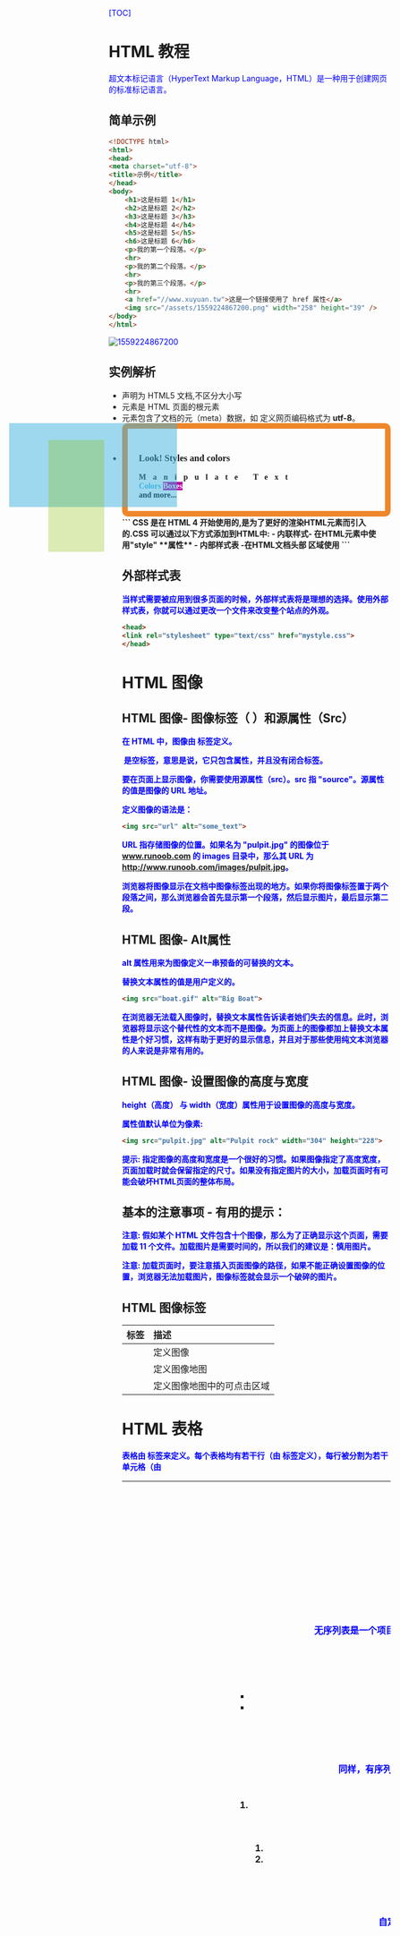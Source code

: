 [TOC]

# HTML 教程

超文本标记语言（HyperText Markup Language，HTML）是一种用于创建网页的标准标记语言。

## 简单示例

```html
<!DOCTYPE html>
<html>
<head>
<meta charset="utf-8">
<title>示例</title>
</head>
<body>
    <h1>这是标题 1</h1>
    <h2>这是标题 2</h2>
    <h3>这是标题 3</h3>
    <h4>这是标题 4</h4>
    <h5>这是标题 5</h5>
    <h6>这是标题 6</h6>
    <p>我的第一个段落。</p>
    <hr>
    <p>我的第二个段落。</p>
    <hr>
    <p>我的第三个段落。</p>
    <hr>
    <a href="//www.xuyuan.tw">这是一个链接使用了 href 属性</a>
    <img src="/assets/1559224867200.png" width="258" height="39" />
</body>
</html>
```

![1559224867200](assets/1559224867200.png)

## 实例解析

- **<!DOCTYPE html>** 声明为 HTML5 文档,不区分大小写
- **<html>** 元素是 HTML 页面的根元素
- **<head>** 元素包含了文档的元（meta）数据，如 **<meta charset="utf-8">** 定义网页编码格式为 **utf-8**。
- **<title>** 元素描述了文档的标题
- **<body>** 元素包含了可见的页面内容
- **<h1>** 元素定义一个大标题
- **<p>** 元素定义一个段落

# HTML 元素

## HTML 元素

| 开始标签             | 元素内容     | 结束标签 |
| :--- | :----- | :--- |
| `<p>`                  | 这是一个段落 | `</p>`    |
| `<a href="default.htm">` | 这是一个链接 | `</a>`     |
| `<br>`                 | 换行         |            |

****开始标签常被称为**起始标签（opening tag）**，结束标签常称为**闭合标签（closing tag）**。

## HTML 元素语法

- HTML 元素以**开始标签**起始
- HTML 元素以**结束标签**终止
- **元素的内容**是开始标签与结束标签之间的内容
- 某些 HTML 元素具有**空内容（empty content）**
- 空元素**在开始标签中进行关闭**（以开始标签的结束而结束）
- 大多数 HTML 元素可拥有**属性**

## 不要忘记结束标签

即使您忘记了使用结束标签，大多数浏览器也会正确地显示 HTML。但不要依赖这种做法。忘记使用结束标签会产生不可预料的结果或错误。

## HTML 空元素

没有内容的 HTML 元素被称为空元素。空元素是在开始标签中关闭的。`<br>` 就是没有关闭标签的空元素（`<br>` 标签定义换行）。在 XHTML、XML 以及未来版本的 HTML 中，所有元素都必须被关闭。在开始标签中添加斜杠，比如 `<br />`，是关闭空元素的正确方法，HTML、XHTML 和 XML 都接受这种方式。即使 `<br>` 在所有浏览器中都是有效的，但使用 `<br />` 其实是更长远的保障。


## 使用小写标签

HTML 标签对大小写不敏感：<P> 等同于 <p>。许多网站都使用大写的 HTML 标签。万维网联盟（W3C）在 HTML 4 中**推荐**使用小写，而在未来 (X)HTML 版本中**强制**使用小写。

# HTML 属性

属性是 HTML 元素提供的附加信息。

- HTML 元素可以设置**属性**
- 属性可以在元素中添加**附加信息**
- 属性一般描述于**开始标签**
- 属性总是以名称/值对的形式出现，**比如：name="value"**。

## 属性实例

HTML 链接由 <a> 标签定义。链接的地址在 **href 属性**中指定： 

```html
<a href="http://www.runoob.com">这是一个链接</a>
```

## HTML 属性常用引用属性值

属性值应该始终被包括在引号内。

双引号是最常用的，不过使用单引号也没有问题。

**提示:** 在某些个别的情况下，比如属性值本身就含有双引号，那么您必须使用单引号，例如：name='John "ShotGun" Nelson'

## HTML 属性参考手册

查看完整的HTML属性列表:  [HTML 标签参考手册](http://www.runoob.com/tags/html-reference.html)。

下面列出了适用于大多数 HTML 元素的属性：

| 属性  | 描述                                                         |
| :---- | :----- |
| class | 为html元素定义一个或多个类名（classname）(类名从样式文件引入) |
| id    | 定义元素的唯一id                                             |
| style | 规定元素的行内样式（inline style）                           |
| title | 描述了元素的额外信息 (作为工具条使用)                        |

更多标准属性说明：  [HTML 标准属性参考手册](http://www.runoob.com/tags/ref-standardattributes.html).

# HTML 标题

## HTML 标题

标题（Heading）是通过 <h1> - <h6> 标签进行定义的.

**注释:** 浏览器会自动地在标题的前后添加空行。

请确保将 HTML 标题 标签只用于标题。不要仅仅是为了生成**粗体**或**大号**的文本而使用标题。因为用户可以通过标题来快速浏览您的网页，所以用标题来呈现文档结构是很重要的。应该将 h1 用作主标题（最重要的），其后是 h2（次重要的），再其次是 h3，以此类推。

## HTML 水平线

```html
<hr> 标签在 HTML 页面中创建水平线。
```

```html
<p>这是一个段落。</p>
<hr>
<p>这是一个段落。</p>
<hr>
<p>这是一个段落。</p>
```

## HTML 注释

```html
<!-- 这是一个注释 -->
```

**注释:** 开始括号之后（左边的括号）需要紧跟一个叹号，结束括号之前（右边的括号）不需要，合理地使用注释可以对未来的代码编辑工作产生帮助。。

## HTML 提示 - 如何查看源代码

单击右键，然后选择"查看源文件"（IE）或"查看页面源代码"（Firefox）。

## HTML 标签参考手册

菜鸟教程的标签参考手册提供了有关这些标题及其属性的更多信息。

您将在本教程下面的章节中学到更多有关 HTML 标签和属性的知识。

| 标签                                            | 描述           |
| :---- | :- |
| [<html>](http://www.runoob.com/tags/tag-html.html) | 定义 HTML 文档 |
| [<body>](http://www.runoob.com/tags/tag-body.html) | 定义文档的主体 |
| [<h1>](http://www.runoob.com/tags/tag-hn.html) | 定义 HTML 标题 |
| [<hr>](http://www.runoob.com/tags/tag-hr.html)  | 定义水平线     |
| [<!--...-->](http://www.runoob.com/tags/tag-comment.html) | 定义注释       |
| [<p>](http://www.runoob.com/tags/tag-p.html) | 定义一个段落 |
| [<br>](http://www.runoob.com/tags/tag-br.html) | 插入单个折行（换行） |

 段落是通过 <p> 标签定义的。

**注意：**浏览器会自动地在段落的前后添加空行。（</p> 是块级元素）

## HTML 折行

如果您希望在不产生一个新段落的情况下进行换行（新行），请使用 **<br>**

```html
<p>这个<br>段落<br>演示了分行的效果</p>
```

`<br />` 元素是一个空的 HTML 元素。由于关闭标签没有任何意义，因此它没有结束标签。

## HTML 输出- 使用提醒

我们无法确定 HTML 被显示的确切效果。屏幕的大小，以及对窗口的调整都可能导致不同的结果。对于 HTML，您无法通过在 HTML 代码中添加额外的空格或换行来改变输出的效果。

当显示页面时，浏览器会移除源代码中多余的空格和空行。所有连续的空格或空行都会被算作一个空格。需要注意的是，HTML 代码中的所有连续的空行（换行）也被显示为**一个空格**。

# HTML 文本格式化

## HTML 文本格式化

```html
<!DOCTYPE html>
<html>
<head> 
<meta charset="utf-8"> 
<title>菜鸟教程(runoob.com)</title> 
</head> 
<body>

<b>加粗文本</b><br><br>
<i>斜体文本</i><br><br>
<code>电脑自动输出</code><br><br>
这是 <sub> 下标</sub> 和 <sup> 上标</sup>

</body>
</html>
```

![1559227316941](assets/1559227316941.png)



## HTML 格式化标签

HTML 使用标签 <b>("bold") 与 <i>("italic") 对输出的文本进行格式, 如：**粗体** or *斜体* 

**通常标签 <strong> 替换加粗标签 <b> 来使用, <em> 替换 <i>标签使用。**    然而，这些标签的含义是不同的：    <b> 与<i> 定义粗体或斜体文本。    <strong> 或者 <em>意味着你要呈现的文本是重要的，所以要突出显示。现今所有主要浏览器都能渲染各种效果的字体。不过，未来浏览器可能会支持更好的渲染效果。

```html
<em>强调文本</em><br>
<strong>加粗文本</strong><br>
<dfn>定义项目</dfn><br>
<code>一段电脑代码</code><br>
<samp>计算机样本</samp><br>
<kbd>键盘输入</kbd><br>
<var>变量</var>
```



## HTML 文本格式化标签

| 标签                                           | 描述         |
| :--- | :----- |
| [<b>](http://www.runoob.com/tags/tag-b.html)   | 定义粗体文本 |
| [<em>](http://www.runoob.com/tags/tag-em.html) | 定义着重文字 |
| [<i>](http://www.runoob.com/tags/tag-i.html)   | 定义斜体字   |
| [<small>](http://www.runoob.com/tags/tag-small.html) | 定义小号字   |
| [<strong>](http://www.runoob.com/tags/tag-strong.html) | 定义加重语气 |
| [<sub>](http://www.runoob.com/tags/tag-sub.html) | 定义下标字   |
| [<sup>](http://www.runoob.com/m/tags/tag-sup.html) | 定义上标字   |
| [<ins>](http://www.runoob.com/tags/tag-ins.html) | 定义插入字   |
| [<del>](http://www.runoob.com/tags/tag-del.html) | 定义删除字   |

## HTML "计算机输出" 标签

| 标签                                         | 描述               |
| :- | :----- |
| [<code>](http://www.runoob.com/tags/tag-code.html) | 定义计算机代码     |
| [<kbd>](http://www.runoob.com/tags/tag-kbd.html) | 定义键盘码         |
| [<samp>](http://www.runoob.com/tags/tag-samp.html) | 定义计算机代码样本 |
| [<var>](http://www.runoob.com/tags/tag-var.html) | 定义变量           |
| [<pre>](http://www.runoob.com/tags/tag-pre.html) | 定义预格式文本     |

## HTML 引文, 引用, 及标签定义

| 标签                                               | 描述               |
| :- | :----- |
| [<abbr>](http://www.runoob.com/tags/tag-abbr.html) | 定义缩写           |
| [<address>](http://www.runoob.com/tags/tag-address.html) | 定义地址           |
| [<bdo>](http://www.runoob.com/tags/tag-bdo.html) | 定义文字方向       |
| [<blockquote>](http://www.runoob.com/tags/tag-blockquote.html) | 定义长的引用       |
| [<q>](http://www.runoob.com/tags/tag-q.html)       | 定义短的引用语     |
| [<cite>](http://www.runoob.com/tags/tag-cite.html) | 定义引用、引证     |
| [<dfn>](http://www.runoob.com/tags/tag-dfn.html)   | 定义一个定义项目。 |

<p>该段落文字从左到右显示。</p>  
<p><bdo dir="rtl">该段落文字从右到左显示。</bdo></p>  

<blockquote cite="http://www.worldwildlife.org/who/index.html">
For 50 years, WWF has been protecting the future of nature. The world's leading conservation organization, WWF works in 100 countries and is supported by 1.2 million members in the United States and close to 5 million globally.
</blockquote>

# HTML 链接

HTML使用标签 <a>来设置超文本链接。

在标签<a> 中使用了href属性来描述链接的地址。

默认情况下，链接将以以下形式出现在浏览器中：

- 一个未访问过的链接显示为蓝色字体并带有下划线。
- 访问过的链接显示为紫色并带有下划线。
- 点击链接时，链接显示为红色并带有下划线。

> 注意：如果为这些超链接设置了 CSS 样式，展示样式会根据 CSS 的设定而显示。

```html
<a href="url">链接文本</a>
```

href 属性描述了链接的目标。

## HTML 链接 - target 属性

使用 target 属性，你可以定义被链接的文档在何处显示。

```html
<a href="http://www.runoob.com/" target="_blank">访问菜鸟教程!</a>
```

## HTML 链接 - id 属性

id属性可用于创建在一个HTML文档书签标记。

**提示:** 书签是不以任何特殊的方式显示，在HTML文档中是不显示的，所以对于读者来说是隐藏的。

在HTML文档中插入ID:

```html
<a id="tips">有用的提示部分</a>
```

在HTML文档中创建一个链接到"有用的提示部分(id="tips"）"：

```html
<a href="#tips">访问有用的提示部分</a>
```

或者，从另一个页面创建一个链接到"有用的提示部分(id="tips"）"：

```html
<a href="http://www.runoob.com/html/html-links.html#tips">

 访问有用的提示部分</a>
```

**注释：** 请始终将正斜杠添加到子文件夹。

# HTML <head>

## HTML `<head>` 元素

<head> 元素包含了所有的头部标签元素。在  <head>元素中你可以插入脚本（scripts）, 样式文件（CSS），及各种meta信息。

可以添加在头部区域的元素标签为: <title>, <style>,   <meta>, <link>,   <script>, <noscript>, and <base>.

## HTML `<title>` 元素


- 定义了浏览器工具栏的标题
- 当网页添加到收藏夹时，显示在收藏夹中的标题
- 显示在搜索引擎结果页面的标题

## HTML `<base>` 元素

<base> 标签描述了基本的链接地址/链接目标，该标签作为HTML文档中所有的链接标签的默认链接:


```html
<head>
<base href="http://www.runoob.com/images/" target="_blank">
</head>
```

## HTML `<link>` 元素

<link> 标签定义了文档与外部资源之间的关系。

<link> 标签通常用于链接到样式表:

```html
<head>
<link rel="stylesheet" type="text/css" href="mystyle.css">
</head>
```

## HTML `<style>` 元素

<style> 标签定义了HTML文档的样式文件引用地址.

在<style> 元素中你也可以直接添加样式来渲染 HTML 文档:

```
<head>
<style type="text/css">
body {background-color:yellow}
p {color:blue}
</style>
</head>
```

## HTML `<meta>` 元素

<meta> 标签提供了元数据.元数据也不显示在页面上，但会被浏览器解析。
<meta> 一般放置于 <head> 区域


META 元素通常用于指定网页的描述，关键词，文件的最后修改时间，作者，和其他元数据。可以使用于浏览器（如何显示内容或重新加载页面），搜索引擎（关键词），或其他Web服务。

为搜索引擎定义关键词:

```html
<meta name="keywords" content="HTML, CSS, XML, XHTML, JavaScript">
```

为网页定义描述内容:

```html
<meta name="description" content="免费 Web & 编程 教程">
```

定义网页作者:

```html
<meta name="author" content="Runoob">
```

每30秒钟刷新当前页面:

```html
<meta http-equiv="refresh" content="30">
```



## HTML `<script>` 元素

<script>标签用于加载脚本文件，如： JavaScript。

<script> 元素在以后的章节中会详细描述。
# HTML 样式- CSS



CSS (Cascading Style Sheets) 用于渲染HTML元素标签的样式.

```html
<!DOCTYPE html>
<html>
<head> 
<meta charset="utf-8"> 
<title>菜鸟教程(runoob.com)</title> 
</head>
<body>

<div style="opacity:0.5;position:absolute;left:50px;width:300px;height:150px;background-color:#40B3DF"></div>

<div style="font-family:verdana;padding:20px;border-radius:10px;border:10px solid #EE872A;">

<div style="opacity:0.3;position:absolute;left:120px;width:100px;height:200px;background-color:#8AC007"></div>

<h3>Look! Styles and colors</h3>

<div style="letter-spacing:12px;">Manipulate Text</div>

<div style="color:#40B3DF;">Colors
<span style="background-color:#B4009E;color:#ffffff;">Boxes</span>
</div>

<div style="color:#000000;">and more...</div>

</div>

</body>
</html>
```



CSS 是在 HTML 4 开始使用的,是为了更好的渲染HTML元素而引入的.CSS 可以通过以下方式添加到HTML中:

- 内联样式- 在HTML元素中使用"style" **属性**
- 内部样式表 -在HTML文档头部 <head> 区域使用<style> **元素** 来包含CSS
- 外部引用 - 使用外部 CSS **文件**

最好的方式是通过外部引用CSS文件.HTML教程中我们使用了内联CSS样式来介绍实例.



## 内联样式

当特殊的样式需要应用到个别元素时，就可以使用内联样式。 使用内联样式的方法是在相关的标签中使用样式属性。样式属性可以包含任何 CSS 属性。以下实例显示出如何改变段落的颜色和左外边距。

<p style="color:blue;margin-left:20px;">This is a paragraph.</p>

## HTML样式实例 - 背景颜色

背景色属性（background-color）定义一个元素的背景颜色：

```
<body style="background-color:yellow;"> 
<h2 style="background-color:red;">这是一个标题</h2> 
<p style="background-color:green;">这是一个段落。</p> 
</body>
```

![1559263810219](assets/1559263810219.png)



## HTML 样式实例 - 字体, 字体颜色 ，字体大小

我们可以使用font-family（字体），color（颜色），和font-size（字体大小）属性来定义字体的样式:

<h1 style="font-family:verdana;">一个标题</h1> 
<p style="font-family:arial;color:red;font-size:20px;">一个段落。</p>

## HTML 样式实例 - 文本对齐方式

使用 text-align（文字对齐）属性指定文本的水平与垂直对齐方式：

<h1 style="text-align:center;">居中对齐的标题</h1> 
<p>这是一个段落。</p>

## 内部样式表

当**单个文件需要特别样式**时，就可以使用内部样式表。你可以在<head> 部分通过 <style>标签定义内部样式表:

```html
<head>
<style type="text/css">
body {background-color:yellow;}
p {color:blue;}
</style>
</head>
```

## 外部样式表

当样式需要**被应用到很多页面**的时候，外部样式表将是理想的选择。使用外部样式表，你就可以通过更改一个文件来改变整个站点的外观。

```html
<head>
<link rel="stylesheet" type="text/css" href="mystyle.css">
</head>     
```

# HTML 图像

## HTML 图像- 图像标签（ <img>）和源属性（Src）

在 HTML 中，图像由<img> 标签定义。

<img> 是空标签，意思是说，它只包含属性，并且没有闭合标签。

要在页面上显示图像，你需要使用源属性（src）。src 指 "source"。源属性的值是图像的 URL 地址。

**定义图像的语法是：**

```html
<img src="url" alt="some_text">
```

  URL 指存储图像的位置。如果名为 "pulpit.jpg" 的图像位于 www.runoob.com 的 images 目录中，那么其 URL 为 <http://www.runoob.com/images/pulpit.jpg>。 

浏览器将图像显示在文档中**图像标签出现的地方**。如果你将图像标签置于两个段落之间，那么浏览器会首先显示第一个段落，然后显示图片，最后显示第二段。 

##   HTML  图像- Alt属性

  alt 属性用来为图像定义一串预备的可替换的文本。

  替换文本属性的值是用户定义的。 

```html
<img src="boat.gif" alt="Big Boat">
```

在浏览器无法载入图像时，替换文本属性告诉读者她们失去的信息。此时，浏览器将显示这个替代性的文本而不是图像。为页面上的图像都加上替换文本属性是个好习惯，这样有助于更好的显示信息，并且对于那些使用纯文本浏览器的人来说是非常有用的。

##   HTML 图像- 设置图像的高度与宽度

  height（高度） 与 width（宽度）属性用于设置图像的高度与宽度。

  属性值默认单位为像素:

```html
<img src="pulpit.jpg" alt="Pulpit rock" width="304" height="228">
```

**提示:** 指定图像的高度和宽度是一个很好的习惯。如果图像指定了高度宽度，页面加载时就会保留指定的尺寸。如果没有指定图片的大小，加载页面时有可能会破坏HTML页面的整体布局。

## 基本的注意事项 - 有用的提示：

**注意:** 假如某个 HTML 文件包含十个图像，那么为了正确显示这个页面，需要加载 11 个文件。加载图片是需要时间的，所以我们的建议是：慎用图片。 

**注意:** 加载页面时，要注意插入页面图像的路径，如果不能正确设置图像的位置，浏览器无法加载图片，图像标签就会显示一个破碎的图片。

## HTML 图像标签

| 标签                                         | 描述                       |
| :- | :- |
| [<img>](http://www.runoob.com/tags/tag-img.html) | 定义图像                   |
| [<map>](http://www.runoob.com/tags/tag-map.html) | 定义图像地图               |
| [<area>](http://www.runoob.com/tags/tag-area.html) | 定义图像地图中的可点击区域 |

# HTML 表格

表格由 <table> 标签来定义。每个表格均有若干行（由 <tr> 标签定义），每行被分割为若干单元格（由 <td> 标签定义）。字母 td 指表格数据（table data），即数据单元格的内容。数据单元格可以包含文本、图片、列表、段落、表单、水平线、表格等等。

<table border="1">
    <tr>
        <th>Header 1</th>
        <th>Header 2</th>
    </tr>
    <tr>
        <td>row 1, cell 1</td>
        <td>row 1, cell 2</td>
    </tr>
    <tr>
        <td>row 2, cell 1</td>
        <td>row 2, cell 2</td>
    </tr>
</table>

## HTML 表格和边框属性

如果不定义边框属性，表格将不显示边框。有时这很有用，但是大多数时候，我们希望显示边框。 

## HTML 表格表头

表格的表头使用 <th> 标签进行定义。

# HTML 列表

HTML 支持有序、无序和定义列表:

## HTML无序列表

无序列表是一个项目的列表，此列项目使用粗体圆点（典型的小黑圆圈）进行标记。

无序列表使用 <ul> 标签

<ul>
<li>Coffee</li>
<li>Milk</li>
</ul>

## HTML 有序列表

同样，有序列表也是一列项目，列表项目使用数字进行标记。 有序列表始于 <ol> 标签。每个列表项始于 <li> 标签。

列表项使用数字来标记。

<ol>
<li>Coffee</li>
<li>Milk</li>
</ol>



## HTML 自定义列表

自定义列表不仅仅是一列项目，而是项目及其注释的组合。

自定义列表以 <dl> 标签开始。每个自定义列表项以 <dt> 开始。每个自定义列表项的定义以 <dd> 开始。

<dl>
<dt>Coffee</dt>
<dd>- black hot drink</dd>
<dt>Milk</dt>
<dd>- white cold drink</dd>
</dl>

# HTML `<div>` 和`<span>`



HTML 可以通过 <div> 和 <span>将元素组合起来。



## HTML 区块元素

大多数 HTML 元素被定义为**块级元素**或**内联元素**。

块级元素在浏览器显示时，通常会以新行来开始（和结束）。

实例: <h1>, <p>, <ul>, <table>

## HTML 内联元素

内联元素在显示时通常不会以新行开始。

实例: <b>, <td>, <a>, <img>

## HTML `<div>` 元素

HTML <div> 元素是块级元素，它可用于组合其他 HTML 元素的容器。

<div> 元素没有特定的含义。除此之外，由于它属于块级元素，浏览器会在其前后显示折行。

如果与 CSS 一同使用，<div> 元素可用于对大的内容块设置样式属性。

使用 <table> 元素进行文档布局不是表格的正确用法。

## HTML `<span>` 元素

HTML <span> 元素是内联元素，可用作文本的容器

<span> 元素也没有特定的含义。

当与 CSS 一同使用时，<span> 元素可用于为部分文本设置样式属性。

# HTML 布局

## 网站布局

大多数网站会把内容安排到多个列中（就像杂志或报纸那样）。

大多数网站可以使用 <div> 或者 <table> 元素来创建多列。CSS 用于对元素进行定位，或者为页面创建背景以及色彩丰富的外观。

## HTML 布局 - 使用`<div>` 元素

div 元素是用于分组 HTML 元素的块级元素。

下面的例子使用五个 div 元素来创建多列布局：

```HTML
<!DOCTYPE html>
<html>
<head> 
<meta charset="utf-8"> 
<title>菜鸟教程(runoob.com)</title> 
</head>
<body>

<div id="container" style="width:500px">

<div id="header" style="background-color:#FFA500;">
<h1 style="margin-bottom:0;">主要的网页标题</h1></div>

<div id="menu" style="background-color:#FFD700;height:200px;width:100px;float:left;">
<b>菜单</b><br>
HTML<br>
CSS<br>
JavaScript</div>

<div id="content" style="background-color:#EEEEEE;height:200px;width:400px;float:left;">
内容在这里</div>

<div id="footer" style="background-color:#FFA500;clear:both;text-align:center;">
版权 © runoob.com</div>

</div>
 
</body>
</html>
```

![img](assets/26291745-6A59-45C0-847E-322B55AB6339.jpg)



## HTML 布局 - 使用表格

使用 HTML <table> 标签是创建布局的一种简单的方式。

大多数站点可以使用 <div> 或者 <table> 元素来创建多列。CSS 用于对元素进行定位，或者为页面创建背景以及色彩丰富的外观。

下面的例子使用三行两列的表格 - 第一和最后一行使用 colspan 属性来横跨两列：

```HTML
<!DOCTYPE html>
<html>
<head> 
<meta charset="utf-8"> 
<title>菜鸟教程(runoob.com)</title> 
</head>
<body>
 
<table width="500" border="0">
<tr>
<td colspan="2" style="background-color:#FFA500;">
<h1>主要的网页标题</h1>
</td>
</tr>
 
<tr>
<td style="background-color:#FFD700;width:100px;">
<b>菜单</b><br>
HTML<br>
CSS<br>
JavaScript
</td>
<td style="background-color:#eeeeee;height:200px;width:400px;">
内容在这里</td>
</tr>
 
<tr>
<td colspan="2" style="background-color:#FFA500;text-align:center;">
版权 © runoob.com</td>
</tr>
</table>
 
</body>
</html>
```

上面的 HTML 代码会产生以下结果：

![img](http://www.runoob.com/wp-content/uploads/2013/07/26291745-6A59-45C0-847E-322B55AB6339.jpg)



## HTML 布局 - 有用的提示

**Tip:** 使用 CSS 最大的好处是，如果把 CSS 代码存放到外部样式表中，那么站点会更易于维护。通过编辑单一的文件，就可以改变所有页面的布局。如需学习更多有关 CSS 的知识，请访问我们的[CSS 教程](http://www.runoob.com/css/css-tutorial.html)。

**Tip:** 由于创建高级的布局非常耗时，使用模板是一个快速的选项。通过搜索引擎可以找到很多免费的网站模板（您可以使用这些预先构建好的网站布局，并优化它们）。

# HTML 表单和输入

HTML 表单用于收集不同类型的用户输入。

表单元素是允许用户在表单中输入内容,比如：文本域(textarea)、下拉列表、单选框(radio-buttons)、复选框(checkboxes)等等。

表单使用表单标签 <form> 来设置:

```HTML
<form>
.
input 元素
.
</form>
```

## HTML 表单 - 输入元素

多数情况下被用到的表单标签是输入标签（<input>）。

输入类型是由类型属性（type）定义的。大多数经常被用到的输入类型如下：

## 文本域（Text Fields）

文本域通过<input type="text"> 标签来设定，当用户要在表单中键入字母、数字等内容时，就会用到文本域。

<form>
First name:  <input type="text" name="firstname">
<br>
Last name:  <input type="text" name="lastname">
</form> 

**注意:**表单本身并不可见。同时，在大多数浏览器中，文本域的**缺省宽度是20个字符**。 

## 密码字段

密码字段通过标签<input type="password"> 来定义:

  <form>
  Password:  <input type="password" name="pwd">
  </form> 

**注意:**密码字段字符不会明文显示，而是以星号或圆点替代。

## 单选按钮（Radio Buttons）

<input type="radio"> 标签定义了表单单选框选项

  <form>
  <input type="radio" name="sex" value="male">Male<br>
  <input type="radio" name="sex" value="female">Female
  </form> 
## 复选框（Checkboxes）

<input type="checkbox"> 定义了复选框. 用户需要从若干给定的选择中选取一个或若干选项。

  <form>
  <input type="checkbox" name="vehicle" value="Bike">I have a bike<br>
  <input type="checkbox" name="vehicle" value="Car">I have a car 
  </form> 
## 提交按钮(Submit Button)

<input type="submit"> 定义了提交按钮.

当用户单击确认按钮时，表单的内容会被传送到另一个文件。表单的动作属性定义了目的文件的文件名。由动作属性定义的这个文件通常会对接收到的输入数据进行相关的处理。:

  <form name="input" action="html_form_action.php" method="get">
  Username:  <input type="text" name="user">
  <input type="submit" value="Submit">
  </form> 
如在上面的文本框内键入几个字母，然后点击确认按钮，那么输入数据会传送到 "html_form_action.php" 的页面。该页面将显示出输入的结果。 

# HTML 框架

通过使用框架，你可以在同一个浏览器窗口中显示不止一个页面。

<iframe src="http://www.runoob.com/html/" height="300px" width="99%" style="border: 0px; margin: 0px; padding: 0px;"></iframe>

## Iframe - 设置高度与宽度

height 和 width 属性用来定义iframe标签的高度与宽度。

属性默认以像素为单位, 但是你可以指定其按比例显示 (如："80%")。

```HTML
<iframe src="demo_iframe.htm" width="200" height="200"></iframe>
```

## Iframe - 移除边框

frameborder 属性用于定义iframe表示是否显示边框。

设置属性值为 "0" 移除iframe的边框:

```HTML
<iframe src="demo_iframe.htm" frameborder="0"></iframe>
```

## 使用iframe来显示目标链接页面

iframe可以显示一个目标链接的页面

目标链接的属性必须使用iframe的属性，如下实例:

```HTML
<iframe src="demo_iframe.htm" name="iframe_a"></iframe>
<p><a href="http://www.runoob.com" target="iframe_a">RUNOOB.COM</a></p>
```

# HTML 颜色

------

HTML 颜色由红色、绿色、蓝色混合而成。

------

## 颜色值

HTML 颜色由一个十六进制符号来定义，这个符号由红色、绿色和蓝色的值组成（RGB）。

每种颜色的最小值是0（十六进制：#00）。最大值是255（十六进制：#FF）。

这个表格给出了由三种颜色混合而成的具体效果：

## ![1559265517336](assets/1559265517336.png)颜色名

141个颜色名称是在HTML和CSS颜色规范定义的（17标准颜色，再加124）。下表列出了所有颜色的值，包括十六进制值。[141](https://www.runoob.com/html/html-colornames.html)

# HTML 脚本

JavaScript 使 HTML 页面具有更强的动态和交互性。

## HTML `<script>` 标签

<script> 标签用于定义客户端脚本，比如 JavaScript。

<script> 元素既可包含脚本语句，也可通过 src 属性指向外部脚本文件。

JavaScript 最常用于图片操作、表单验证以及内容动态更新。

## HTML`<noscript>` 标签

<noscript> 标签提供无法使用脚本时的替代内容，比方在浏览器禁用脚本时，或浏览器不支持客户端脚本时。

<noscript>元素可包含普通 HTML 页面的 body 元素中能够找到的所有元素。

只有在浏览器不支持脚本或者禁用脚本时，才会显示 <noscript> 元素中的内容：

```javascript
<script>
document.write("Hello World!")
</script>
<noscript>抱歉，你的浏览器不支持 JavaScript!</noscript>
```

## JavaScript体验

```javascript
document.write("<p>这是一个段落。</p>");
```

## JavaScript事件响应:

```javascript
<button type="button" onclick="myFunction()">点我！</button>
```

## JavaScript处理 HTML 样式:

```HTML
<!DOCTYPE html>
<html>
<head> 
<meta charset="utf-8"> 
<title>菜鸟教程(runoob.com)</title> 
</head>
<body>
	
<h1>我的第一段 JavaScript</h1>
<p id="demo">
JavaScript 能改变 HTML 元素的样式。
</p>
<script>
function myFunction()
{
	x=document.getElementById("demo") // 找到元素
	x.style.color="#ff0000";          // 改变样式
}
</script>
<button type="button" onclick="myFunction()">点击这里</button>
	
</body>
</html>
```

![1559266108942](assets/1559266108942.png)

# HTML 字符实体

------

HTML 中的预留字符必须被替换为字符实体。

一些在键盘上找不到的字符也可以使用字符实体来替换。

------

## HTML 实体

在 HTML 中，某些字符是预留的。

在 HTML 中不能使用小于号（<）和大于号（>），这是因为浏览器会误认为它们是标签。

如果希望正确地显示预留字符，我们必须在 HTML 源代码中使用字符实体（character entities）。 字符实体类似这样：

```
&entity_name;
&#entity_number;
```

如需显示小于号，我们必须这样写：![1559266201850](assets/1559266201850.png)

## 不间断空格(Non-breaking Space)

HTML 中的常用字符实体是不间断空格(`&nbsp;`)。

浏览器总是会截短 HTML 页面中的空格。如果您在文本中写 10 个空格，在显示该页面之前，浏览器会删除它们中的 9 个。如需在页面中增加空格的数量，您需要使用 &nbsp; 字符实体。

## 结合音标符

发音符号是加到字母上的一个"glyph(字形)"。

一些变音符号, 如 尖音符 (  ̀) 和 抑音符 (  ́) 。

变音符号可以出现字母的上面和下面，或者字母里面，或者两个字母间。

变音符号可以与字母、数字字符的组合来使用。

以下是一些实例:

| 音标符 | 字符 | Construct | 输出结果 |
| :----- | :--- | --------- | :------- |
| ̀       | a    | `a&#768;` | à        |
| ́       | a    | `a&#769;` | á        |
| ̂       | a    | `a&#770;` | â        |
| ̃       | a    | `a&#771;` | ã        |

## HTML字符实体

| 显示结果 | 描述        | 实体名称          | 实体编号 |
| :------- | :---------- | :---------------- | :------- |
|          | 空格        | &nbsp;            | &#160;   |
| <        | 小于号      | &lt;              | &#60;    |
| >        | 大于号      | &gt;              | &#62;    |
| &        | 和号        | &amp;             | &#38;    |
| "        | 引号        | &quot;            | &#34;    |
| '        | 撇号        | &apos; (IE不支持) | &#39;    |
| ￠       | 分          | &cent;            | &#162;   |
| £        | 镑          | &pound;           | &#163;   |
| ¥        | 人民币/日元 | &yen;             | &#165;   |
| €        | 欧元        | &euro;            | &#8364;  |
| §        | 小节        | &sect;            | &#167;   |
| ©        | 版权        | &copy;            | &#169;   |
| ®        | 注册商标    | &reg;             | &#174;   |
| ™        | 商标        | &trade;           | &#8482;  |
| ×        | 乘号        | &times;           | &#215;   |
| ÷        | 除号        | &divide;          | &#247;   |

虽然 html 不区分大小写，但实体字符对大小写敏感。

# HTML 统一资源定位器(Uniform Resource Locators)

------

URL 是一个网页地址。

URL可以由字母组成，如"runoob.com"，或互联网协议（IP）地址： 192.68.20.50。大多数人进入网站使用网站域名来访问，因为 名字比数字更容易记住。

------

## URL - 统一资源定位器

Web浏览器通过URL从Web服务器请求页面。

当您点击 HTML 页面中的某个链接时，对应的 <a> 标签指向万维网上的一个地址。

一个统一资源定位器(URL) 用于定位万维网上的文档。

一个网页地址实例: <http://www.runoob.com/html/html-tutorial.html> 语法规则:

**scheme://host.domain:port/path/filename**

说明:

- - scheme - 定义因特网服务的类型。最常见的类型是 http
  - host - 定义域主机（http 的默认主机是 www）
  - domain - 定义因特网域名，比如 runoob.com
  - :port - 定义主机上的端口号（http 的默认端口号是 80）
  - path - 定义服务器上的路径（如果省略，则文档必须位于网站的根目录中）。
  - filename - 定义文档/资源的名称

------

## 常见的 URL Scheme

以下是一些URL scheme：

| Scheme | 访问               | 用于...                             |
| :----- | :----------------- | :---------------------------------- |
| http   | 超文本传输协议     | 以 http:// 开头的普通网页。不加密。 |
| https  | 安全超文本传输协议 | 安全网页，加密所有信息交换。        |
| ftp    | 文件传输协议       | 用于将文件下载或上传至网站。        |
| file   |                    | 您计算机上的文件。                  |

------

## URL 字符编码

URL 只能使用 [ASCII 字符集](https://www.runoob.com/tags/html-ascii.html).来通过因特网进行发送。由于 URL 常常会包含 ASCII 集合之外的字符，URL 必须转换为有效的 ASCII 格式。

URL 编码使用 "%" 其后跟随两位的十六进制数来替换非 ASCII 字符。

URL 不能包含空格。URL 编码通常使用 + 来替换空格。

| 字符 | URL 编码 |
| :--- | :------- |
| €    | %80      |
| £    | %A3      |
| ©    | %A9      |
| ®    | %AE      |
| À    | %C0      |
| Á    | %C1      |
| Â    | %C2      |
| Ã    | %C3      |
| Ä    | %C4      |
| Å    | %C5      |

如需完整的 URL 编码参考，请访问我们的 [URL 编码参考手册](https://www.runoob.com/tags/html-urlencode.html)。

# HTML 速查列表

## HTML 基本文档

```HTML
<!DOCTYPE html> <html> <head> <title>文档标题</title> </head> <body> 可见文本... </body> </html>
```

## 基本标签（Basic Tags）

```HTML
<h1>最大的标题</h1>
<h2> . . . </h2>
<h3> . . . </h3>
<h4> . . . </h4>
<h5> . . . </h5>
<h6>最小的标题</h6>
 
<p>这是一个段落。</p>
<br> （换行）
<hr> （水平线）
<!-- 这是注释 -->
```

## 文本格式化（Formatting）

```HTML
<b>粗体文本</b>
<code>计算机代码</code>
<em>强调文本</em>
<i>斜体文本</i>
<kbd>键盘输入</kbd> 
<pre>预格式化文本</pre>
<small>更小的文本</small>
<strong>重要的文本</strong>
<abbr> （缩写）
<address> （联系信息）
<bdo> （文字方向）
<blockquote> （从另一个源引用的部分）
<cite> （工作的名称）
<del> （删除的文本）
<ins> （插入的文本）
<sub> （下标文本）
<sup> （上标文本）
```

## 链接（Links）

```HTML
普通的链接：<a href="http://www.example.com/">链接文本</a> 
图像链接： <a href="http://www.example.com/"><img src="URL" alt="替换文本"></a> 
邮件链接： <a href="mailto:webmaster@example.com">发送e-mail</a> 
书签： <a id="tips">提示部分</a> <a href="#tips">跳到提示部分</a>
```

## 图片（Images）

```HTML
<img src="URL" alt="替换文本" height="42" width="42">
```

## 样式/区块（Styles/Sections）

```HTML
<style type="text/css">
h1 {color:red;}
p {color:blue;}
</style>
<div>文档中的块级元素</div>
<span>文档中的内联元素</span>
```

## 无序列表

```HTML
<ul>     <li>项目</li>     <li>项目</li> </ul>
```

## 有序列表

```HTML
<ol>     <li>第一项</li>     <li>第二项</li> </ol>
```

## 定义列表

```HTML
<dl>
  <dt>项目 1</dt>
    <dd>描述项目 1</dd>
  <dt>项目 2</dt>
    <dd>描述项目 2</dd>
</dl>
```

## 表格（Tables）

```HTML
<table border="1">
  <tr>
    <th>表格标题</th>
    <th>表格标题</th>
  </tr>
  <tr>
    <td>表格数据</td>
    <td>表格数据</td>
  </tr>
</table>
```

------

## 框架（Iframe）

```html
<iframe src="demo_iframe.htm"></iframe>
```

## 表单（Forms）

```html
<form action="demo_form.php" method="post/get">
<input type="text" name="email" size="40" maxlength="50">
<input type="password">
<input type="checkbox" checked="checked">
<input type="radio" checked="checked">
<input type="submit" value="Send">
<input type="reset">
<input type="hidden">
<select>
<option>苹果</option>
<option selected="selected">香蕉</option>
<option>樱桃</option>
</select>
<textarea name="comment" rows="60" cols="20"></textarea>
</form>
```

## 实体（Entities）

```html
&lt; 等同于 <
&gt; 等同于 >
&#169; 等同于 ©
```

